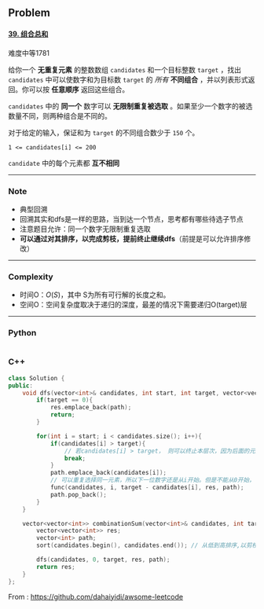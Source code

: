 ## Problem

#### [39. 组合总和](https://leetcode-cn.com/problems/combination-sum/)

难度中等1781

给你一个 **无重复元素** 的整数数组 `candidates` 和一个目标整数 `target` ，找出 `candidates` 中可以使数字和为目标数 `target` 的 *所有* **不同组合** ，并以列表形式返回。你可以按 **任意顺序** 返回这些组合。

`candidates` 中的 **同一个** 数字可以 **无限制重复被选取** 。如果至少一个数字的被选数量不同，则两种组合是不同的。 

对于给定的输入，保证和为 `target` 的不同组合数少于 `150` 个。

```
1 <= candidates[i] <= 200
```

`candidate` 中的每个元素都 **互不相同**

------

### Note

- 典型回溯
- 回溯其实和dfs是一样的思路，当到达一个节点，思考都有哪些待选子节点
- 注意题目允许：同一个数字无限制重复选取
- **可以通过对其排序，以完成剪枝，提前终止继续dfs**（前提是可以允许排序修改）

------

### Complexity

- 时间O：*O*(*S*)，其中 S为所有可行解的长度之和。
- 空间O：空间复杂度取决于递归的深度，最差的情况下需要递归O(target)层

------

### Python

```python

```

### C++

```C++
class Solution {
public:
    void dfs(vector<int>& candidates, int start, int target, vector<vector<int>>& res, vector<int> path){
        if(target == 0){
            res.emplace_back(path);
            return;
        }

        for(int i = start; i < candidates.size(); i++){
            if(candidates[i] > target){
                // 若candidates[i] > target， 则可以终止本层次，因为后面的元素会更大，更不符合要求
                break;
            }
            path.emplace_back(candidates[i]);
            // 可以重复选择同一元素，所以下一位数字还是从i开始。但是不能从0开始，否则会有重复，如，1，2 和2， 1
            func(candidates, i, target - candidates[i], res, path);
            path.pop_back();    
        }
    }

    vector<vector<int>> combinationSum(vector<int>& candidates, int target) {
        vector<vector<int>> res;
        vector<int> path;
        sort(candidates.begin(), candidates.end()); // 从低到高排序,以剪枝

        dfs(candidates, 0, target, res, path);
        return res;
    }
};
```



From : https://github.com/dahaiyidi/awsome-leetcode
